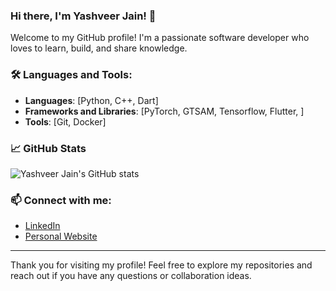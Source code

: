 ### Hi there, I'm Yashveer Jain! 👋

Welcome to my GitHub profile! I'm a passionate software developer who loves to learn, build, and share knowledge.

### 🛠️ Languages and Tools:
- **Languages**: [Python, C++, Dart]
- **Frameworks and Libraries**: [PyTorch, GTSAM, Tensorflow, Flutter, ]
- **Tools**: [Git, Docker]

### 📈 GitHub Stats
![Yashveer Jain's GitHub stats](https://github-readme-stats.vercel.app/api?username=yashveerjain&show_icons=true&theme=radical)

### 📫 Connect with me:
- [LinkedIn](https://www.linkedin.com/in/yashveerjain)
- [Personal Website](https://yashveerjain.github.io)

---

Thank you for visiting my profile! Feel free to explore my repositories and reach out if you have any questions or collaboration ideas.
